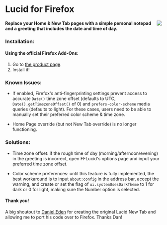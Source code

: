 # Lucid for Firefox

#### [<img align="right" src="https://addons.cdn.mozilla.net/static/img/addons-buttons/AMO-button_2.png">](https://addons.mozilla.org/firefox/addon/ff-lucid/) Replace your Home & New Tab pages with a simple personal notepad and a greeting that includes the date and time of day.

### Installation:

#### Using the official Firefox Add-Ons:

1. Go to [the product page](https://addons.mozilla.org/en-US/firefox/addon/ff-lucid/).
2. Install it!

### Known Issues:

- If enabled, Firefox's anti-fingerprinting settings prevent access to accurate `Date()` time zone offset (defaults to UTC, `Date().getTimezoneOffset()` of 0) and `prefers-color-scheme` media queries (defaults to light). For these cases, users need to be able to manually set their preferred color scheme & time zone.

- Home Page override (but not New Tab override) is no longer functioning.

### Solutions:

- Time zone offset: if the rough time of day (morning/afternoon/evening) in the greeting is incorrect, open FFLucid's options page and input your preferred time zone offset.

- Color scheme preferences: until this feature is fully implemented, the best workaround is to input `about:config` in the address bar, accept the warning, and create or set the flag of `ui.systemUsesDarkTheme` to 1 for dark or 0 for light, making sure the Number option is selected.

#### Thank you!

A big shoutout to [Daniel Eden](https://github.com/daneden) for creating the original Lucid New Tab and allowing me to port his code over to Firefox. Thanks Dan!
